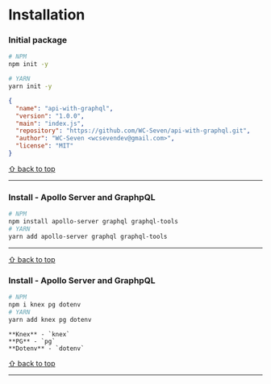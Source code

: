 # Installation

### Initial package
```bash
# NPM
npm init -y

# YARN
yarn init -y
```
```json
{
  "name": "api-with-graphql",
  "version": "1.0.0",
  "main": "index.js",
  "repository": "https://github.com/WC-Seven/api-with-graphql.git",
  "author": "WC-Seven <wcsevendev@gmail.com>",
  "license": "MIT"
}
```

[⇧ back to top](#Installation)

---

### Install - Apollo Server and GraphpQL
```bash
# NPM
npm install apollo-server graphql graphql-tools 
# YARN
yarn add apollo-server graphql graphql-tools
```

---

[⇧ back to top](#Installation)

### Install - Apollo Server and GraphpQL
```bash
# NPM
npm i knex pg dotenv
# YARN
yarn add knex pg dotenv
```

```
**Knex** - `knex`
**PG** - `pg`
**Dotenv** - `dotenv`
```

[⇧ back to top](#Installation)

---